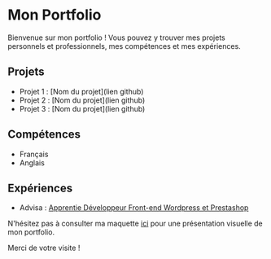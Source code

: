 # Mon Portfolio

Bienvenue sur mon portfolio ! Vous pouvez y trouver mes projets personnels et professionnels, mes compétences et mes expériences.

## Projets

- Projet 1 : [Nom du projet](lien github)
- Projet 2 : [Nom du projet](lien github)
- Projet 3 : [Nom du projet](lien github)

## Compétences

- Français
- Anglais

## Expériences

- Advisa : [Apprentie Développeur Front-end Wordpress et Prestashop](https://www.linkedin.com/company/advisa-digital-agency/mycompany/)

N'hésitez pas à consulter ma maquette [ici](https://www.figma.com/file/vRGSjMTPMIobP0kofQjcAn/Untitled?node-id=0%3A1&t=e6WiybfaCFZoLkEE-1) pour une présentation visuelle de mon portfolio.

Merci de votre visite !